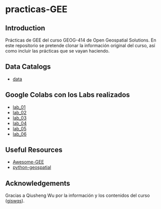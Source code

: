 # practicas-GEE

## Introduction

Prácticas de GEE del curso GEOG-414 de Open Geospatial Solutions.
En este repositorio se pretende clonar la información original del curso, así como incluir las prácticas que se vayan haciendo. 

## Data Catalogs

- [data](https://github.com/opengeos/geospatial-data-catalogs)

## Google Colabs con los Labs realizados

- [lab_01](https://colab.research.google.com/drive/1B-hfgP4rL4f9OPN7IXvX_rfDlrIjyaZ0?usp=drive_link)
- [lab_02](https://colab.research.google.com/drive/1w68zCcCR3cOPEaEder0DcrcHTiap0cnh?usp=drive_link)
- [lab_03](https://colab.research.google.com/drive/1ju8JxzQV6bLq2j2l2k0OyS2GJc8sBV1I?usp=drive_link)
- [lab_04](https://colab.research.google.com/drive/1yvHv_k2cMLwXof6DOHwfbHvINvXQhh_C?usp=sharing)
- [lab_05](https://colab.research.google.com/drive/1IUINreaBC-3V6CUzNvzvqxGkmfB15QUx?usp=sharing)
- [lab_06](https://colab.research.google.com/drive/1KGQiODOV9ltE_iWvYju96MVWov1Vptbq?usp=sharing)

## Useful Resources

- [Awesome-GEE](https://github.com/opengeos/Awesome-GEE)
- [python-geospatial](https://github.com/opengeos/python-geospatial)
  
## Acknowledgements
Gracias a Qiusheng Wu por la información y los contenidos del curso ([giswqs](https://github.com/giswqs)).
